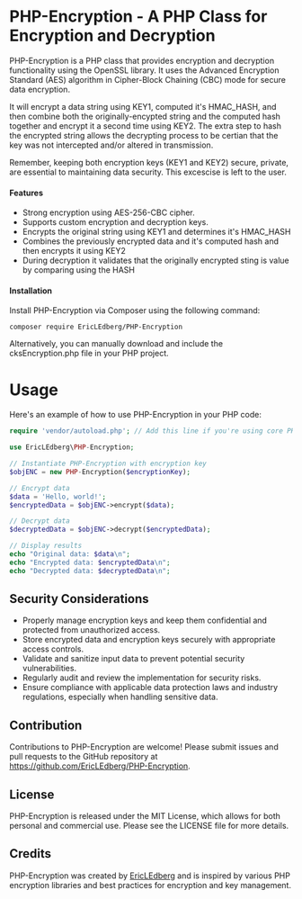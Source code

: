 # PHP-Encryption - A PHP Class for Encryption and Decryption
PHP-Encryption is a PHP class that provides encryption and decryption functionality using the OpenSSL library. It uses the Advanced Encryption Standard (AES) algorithm in Cipher-Block Chaining (CBC) mode for secure data encryption.  

It will encrypt a data string using KEY1, computed it's HMAC_HASH, and then combine both the originally-encypted string and the computed hash together and encrypt it a second time using KEY2.  The extra step to hash the encrypted string allows the decrypting process to be certian that the key was not intercepted and/or altered in transmission.

Remember, keeping both encryption keys (KEY1 and KEY2) secure, private, are essential to maintaining data security.  This excescise is left to the user.

#### Features
- Strong encryption using AES-256-CBC cipher.
- Supports custom encryption and decryption keys.
- Encrypts the original string using KEY1 and determines it's HMAC_HASH
- Combines the previously encrypted data and it's computed hash and then encrypts it using KEY2
- During decryption it validates that the originally encrypted sting is value by comparing using the HASH

#### Installation
Install PHP-Encryption via Composer using the following command:

`composer require EricLEdberg/PHP-Encryption`

Alternatively, you can manually download and include the cksEncryption.php file in your PHP project.

# Usage
Here's an example of how to use PHP-Encryption in your PHP code:

```php
require 'vendor/autoload.php'; // Add this line if you're using core PHP

use EricLEdberg\PHP-Encryption;

// Instantiate PHP-Encryption with encryption key
$objENC = new PHP-Encryption($encryptionKey);

// Encrypt data
$data = 'Hello, world!';
$encryptedData = $objENC->encrypt($data);

// Decrypt data
$decryptedData = $objENC->decrypt($encryptedData);

// Display results
echo "Original data: $data\n";
echo "Encrypted data: $encryptedData\n";
echo "Decrypted data: $decryptedData\n";

```

## Security Considerations
- Properly manage encryption keys and keep them confidential and protected from unauthorized access.
- Store encrypted data and encryption keys securely with appropriate access controls.
- Validate and sanitize input data to prevent potential security vulnerabilities.
- Regularly audit and review the implementation for security risks.
- Ensure compliance with applicable data protection laws and industry regulations, especially when handling sensitive data.


## Contribution
Contributions to PHP-Encryption are welcome! Please submit issues and pull requests to the GitHub repository at https://github.com/EricLEdberg/PHP-Encryption.

## License
PHP-Encryption is released under the MIT License, which allows for both personal and commercial use. Please see the LICENSE file for more details.

## Credits
PHP-Encryption was created by [EricLEdberg](https://github.com/EricLEdberg) and is inspired by various PHP encryption libraries and best practices for encryption and key management.
